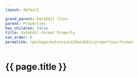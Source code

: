 ```yaml
---
layout: default

grand_parent: DateEdit Class
parent: Properties
has_children: false
title: DateEdit.Format Property
nav_order: 6
permalink: /package/extension3/DateEdit/properties/format
---
```

# {{ page.title }}
